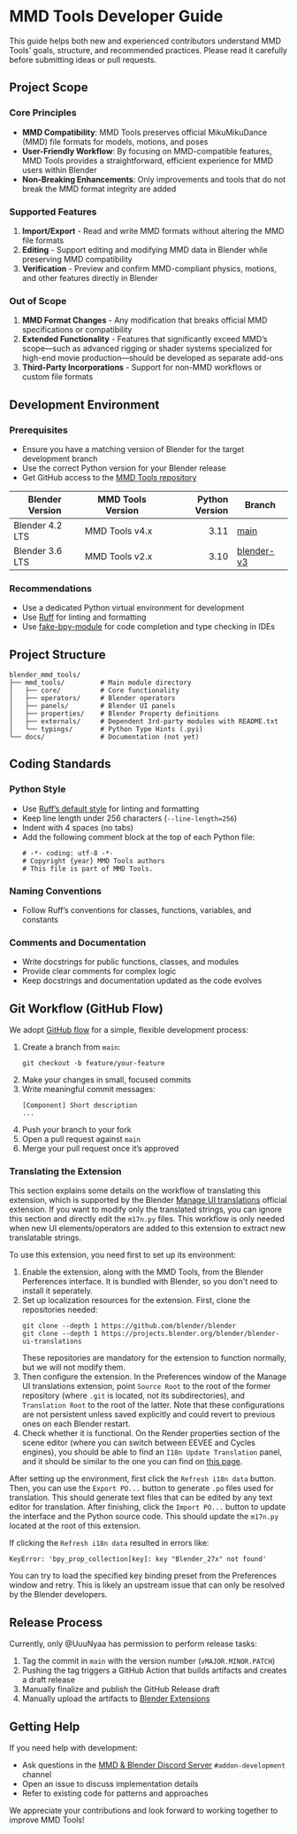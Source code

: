 # MMD Tools Developer Guide

This guide helps both new and experienced contributors understand MMD Tools’ goals, structure, and recommended practices.
Please read it carefully before submitting ideas or pull requests.

## Project Scope

### Core Principles
- **MMD Compatibility**: MMD Tools preserves official MikuMikuDance (MMD) file formats for models, motions, and poses
- **User-Friendly Workflow**: By focusing on MMD-compatible features, MMD Tools provides a straightforward, efficient experience for MMD users within Blender
- **Non-Breaking Enhancements**: Only improvements and tools that do not break the MMD format integrity are added

### Supported Features
1. **Import/Export** - Read and write MMD formats without altering the MMD file formats
2. **Editing** - Support editing and modifying MMD data in Blender while preserving MMD compatibility
3. **Verification** - Preview and confirm MMD-compliant physics, motions, and other features directly in Blender

### Out of Scope
1. **MMD Format Changes** - Any modification that breaks official MMD specifications or compatibility
2. **Extended Functionality** - Features that significantly exceed MMD’s scope—such as advanced rigging or shader systems specialized for high-end movie production—should be developed as separate add-ons
3. **Third-Party Incorporations** - Support for non-MMD workflows or custom file formats

## Development Environment

### Prerequisites
- Ensure you have a matching version of Blender for the target development branch
- Use the correct Python version for your Blender release
- Get GitHub access to the [MMD Tools repository](https://github.com/MMD-Blender/blender_mmd_tools)

| Blender Version | MMD Tools Version | Python Version | Branch                                                                         |
|-----------------|-------------------|---------------:|--------------------------------------------------------------------------------|
| Blender 4.2 LTS | MMD Tools v4.x    |           3.11 | [main](https://github.com/MMD-Blender/blender_mmd_tools)                       |
| Blender 3.6 LTS | MMD Tools v2.x    |           3.10 | [blender-v3](https://github.com/MMD-Blender/blender_mmd_tools/tree/blender-v3) |

### Recommendations
- Use a dedicated Python virtual environment for development
- Use [Ruff](https://github.com/astral-sh/ruff) for linting and formatting
- Use [fake-bpy-module](https://github.com/nutti/fake-bpy-module) for code completion and type checking in IDEs

## Project Structure
```
blender_mmd_tools/
├── mmd_tools/         # Main module directory
│   ├── core/          # Core functionality
│   ├── operators/     # Blender operators
│   ├── panels/        # Blender UI panels
│   ├── properties/    # Blender Property definitions
│   ├── externals/     # Dependent 3rd-party modules with README.txt
│   └── typings/       # Python Type Hints (.pyi)
└── docs/              # Documentation (not yet)
```

## Coding Standards

### Python Style
- Use [Ruff’s default style](https://docs.astral.sh/ruff/formatter/#philosophy) for linting and formatting
- Keep line length under 256 characters (`--line-length=256`)
- Indent with 4 spaces (no tabs)
- Add the following comment block at the top of each Python file:
  ```
  # -*- coding: utf-8 -*-
  # Copyright {year} MMD Tools authors
  # This file is part of MMD Tools.
  ```

### Naming Conventions
- Follow Ruff’s conventions for classes, functions, variables, and constants

### Comments and Documentation
- Write docstrings for public functions, classes, and modules
- Provide clear comments for complex logic
- Keep docstrings and documentation updated as the code evolves

## Git Workflow (GitHub Flow)
We adopt [GitHub flow](https://docs.github.com/en/get-started/using-github/github-flow) for a simple, flexible development process:

1. Create a branch from `main`:
   ```
   git checkout -b feature/your-feature
   ```
2. Make your changes in small, focused commits
3. Write meaningful commit messages:
   ```
   [Component] Short description
   ...
   ```
4. Push your branch to your fork
5. Open a pull request against `main`
6. Merge your pull request once it’s approved

### Translating the Extension
This section explains some details on the workflow of translating this extension, which is supported by the Blender [Manage UI translations](https://developer.blender.org/docs/handbook/translating/translator_guide/#manage-ui-translations-add-on) official extension. 
If you want to modify only the translated strings, you can ignore this section and directly edit the `m17n.py` files.
This workflow is only needed when new UI elements/operators are added to this extension to extract new translatable strings.

To use this extension, you need first to set up its environment:
1. Enable the extension, along with the MMD Tools, from the Blender Perferences interface. It is bundled with Blender, so you don't need to install it seperately.
2. Set up localization resources for the extension. First, clone the repositories needed:
   ```
   git clone --depth 1 https://github.com/blender/blender
   git clone --depth 1 https://projects.blender.org/blender/blender-ui-translations
   ```
   These repositories are mandatory for the extension to function normally, but we will not modify them.
3. Then configure the extension. In the Preferences window of the Manage UI translations extension, point `Source Root` to the root of the former repository (where `.git` is located, not its subdirectories), and `Translation Root` to the root of the latter. Note that these configurations are not persistent unless saved explicitly and could revert to previous ones on each Blender restart.
4. Check whether it is functional. On the Render properties section of the scene editor (where you can switch between EEVEE and Cycles engines), you should be able to find an `I18n Update Translation` panel, and it should be similar to the one you can find on [this page](https://developer.blender.org/docs/handbook/translating/translator_guide/#manage-ui-translations-add-on).

After setting up the environment, first click the `Refresh i18n data` button.
Then, you can use the `Export PO...` button to generate `.po` files used for translation. 
This should generate text files that can be edited by any text editor for translation.
After finishing, click the `Import PO...` button to update the interface and the Python source code.
This should update the `m17n.py` located at the root of this extension.

If clicking the `Refresh i18n data` resulted in errors like:
```
KeyError: 'bpy_prop_collection[key]: key "Blender_27x" not found'
```
You can try to load the specified key binding preset from the Preferences window and retry.
This is likely an upstream issue that can only be resolved by the Blender developers.

## Release Process
Currently, only @UuuNyaa has permission to perform release tasks:

1. Tag the commit in `main` with the version number (`vMAJOR.MINOR.PATCH`)
2. Pushing the tag triggers a GitHub Action that builds artifacts and creates a draft release
3. Manually finalize and publish the GitHub Release draft
4. Manually upload the artifacts to [Blender Extensions](https://extensions.blender.org/add-ons/mmd-tools/)

## Getting Help
If you need help with development:
- Ask questions in the [MMD & Blender Discord Server](https://discord.gg/zRgUkuaPWw) `#addon-development` channel
- Open an issue to discuss implementation details
- Refer to existing code for patterns and approaches

We appreciate your contributions and look forward to working together to improve MMD Tools!
